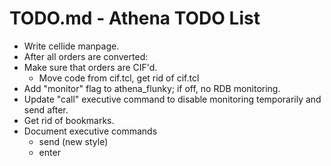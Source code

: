 # TODO.md - Athena TODO List

- Write cellide manpage.
- After all orders are converted:
-   Make sure that orders are CIF'd.
    -   Move code from cif.tcl, get rid of cif.tcl
-   Add "monitor" flag to athena_flunky; if off, no RDB monitoring.
-   Update "call" executive command to disable monitoring temporarily
    and send <DbSync> after.
-   Get rid of bookmarks.
-   Document executive commands
    -   send (new style)
    -   enter

